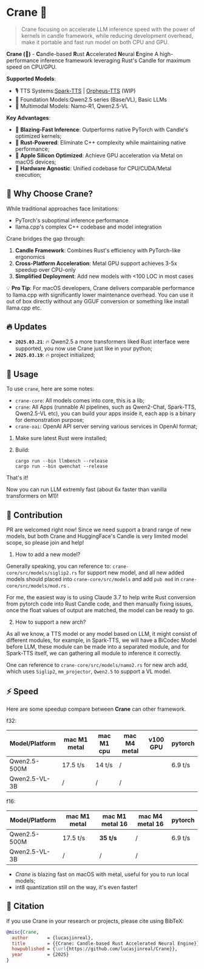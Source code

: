 # Crane 🦩

> Crane focusing on accelerate LLM inference speed with the power of kernels in candle framework, while reducing development overhead, make it portable and fast run model on both CPU and GPU.



**Crane (🦩)** - **C**andle-based **R**ust **A**ccelerated **N**eural **E**ngine
A high-performance inference framework leveraging Rust's Candle for maximum speed on CPU/GPU.

**Supported Models**:

- 🎙️ TTS Systems:[Spark-TTS](https://github.com/SparkAudio/Spark-TTS) | [Orpheus-TTS](https://github.com/canopyai/Orpheus-TTS) (WIP)
- 🧠 Foundation Models:Qwen2.5 series (Base/VL), Basic LLMs
- 🌌 Multimodal Models:
  Namo-R1, Qwen2.5-VL

**Key Advantages**:

- 🚀 **Blazing-Fast Inference**: Outperforms native PyTorch with Candle's optimized kernels;
- 🦀 **Rust-Powered**: Eliminate C++ complexity while maintaining native performance;
- 🍎 **Apple Silicon Optimized**: Achieve GPU acceleration via Metal on macOS devices;
- 🤖 **Hardware Agnostic**: Unified codebase for CPU/CUDA/Metal execution;

## 🧐 Why Choose Crane?

While traditional approaches face limitations:

- PyTorch's suboptimal inference performance
- llama.cpp's complex C++ codebase and model integration

Crane bridges the gap through:

1. **Candle Framework**: Combines Rust's efficiency with PyTorch-like ergonomics
2. **Cross-Platform Acceleration**: Metal GPU support achieves 3-5x speedup over CPU-only
3. **Simplified Deployment**: Add new models with <100 LOC in most cases

💡 **Pro Tip**: For macOS developers, Crane delivers comparable performance to llama.cpp with significantly lower maintenance overhead. You can use it out of box directly without any GGUF conversion or something like install llama.cpp etc.


## 🔥 Updates

- **`2025.03.21`**: 🔥 Qwen2.5 a more transformers liked Rust interface were supported, you now use Crane just like in your python;
- **`2025.03.19`**: 🔥 project initialized;

## 📖 Usage

To use `crane`, here are some notes:

- `crane-core`: All models comes into core, this is a lib;
- `crane`: All Apps (runnable AI pipelines, such as Qwen2-Chat, Spark-TTS, Qwen2.5-VL etc), you can build your apps inside it, each app is a binary for demonstration purpose;
- `crane-oai`: OpenAI API server serving various services in OpenAI format;

1. Make sure latest Rust were installed;
2. Build:

   ```
   cargo run --bin llmbench --release
   cargo run --bin qwenchat --release
   ```

That's it!

Now you can run LLM extremly fast (about 6x faster than vanilla transformers on M1)!

## 🍺 Contribution

PR are welcomed right now! Since we need support a brand range of new models, but both Crane and HuggingFace's Candle is very limited model scope, so please join and help!

1. How to add a new model?

Generally speaking, you can reference to: `crane-core/src/models/siglip2.rs` for support new model, and all new added models should placed into `crane-core/src/models` and add `pub mod` in `crane-core/src/models/mod.rs` .

For me, the easiest way is to using Claude 3.7 to help write Rust conversion from pytorch code into Rust Candle code, and then manually fixing issues, once the float values of output are matched, the model can be ready to go.

2. How to support a new arch?

As all we know, a TTS model or any model based on LLM, it might consist of different modules, for example, in Spark-TTS, we will have a BiCodec Model before LLM, these module can be made into a separated module, and for Spark-TTS itself, we can gathering all module to inference it correctly.

One can reference to `crane-core/src/models/namo2.rs` for new arch add, which uses `Siglip2`, `mm_projector`, `Qwen2.5` to support a VL model.


## ⚡️ Speed

Here are some speedup compare between **Crane** can other framework.

f32:

| Model/Platform | mac M1 metal | mac M1 cpu | mac M4 metal | v100 GPU | pytorch |
| -------------- | ------------- | ---------- | ------------ | -------- | ------- |
| Qwen2.5-500M   | 17.5 t/s      | 14 t/s     | /            |          | 6.9 t/s |
| Qwen2.5-VL-3B  | /             | /          | /            |          |         |

f16:

| Model/Platform | mac M1 metal | mac M1 metal 16  | mac M4 metal 16 | pytorch |
| -------------- | ------------- | ---------------- | --------------- | ------- |
| Qwen2.5-500M   | 17.5 t/s      | **35 t/s** | /               | 6.9 t/s |
| Qwen2.5-VL-3B  | /             | /                | /               |         |

- *Crane* is blazing fast on macOS with metal, useful for you to run local models;
- int8 quantization still on the way, it's even faster!


## 📑 Citation

If you use Crane in your research or projects, please cite using BibTeX:

```bibtex
@misc{Crane,
  author       = {lucasjinreal},
  title        = {{Crane: Candle-based Rust Accelerated Neural Engine}},
  howpublished = {\url{https://github.com/lucasjinreal/Crane}},
  year         = {2025}
}
```
